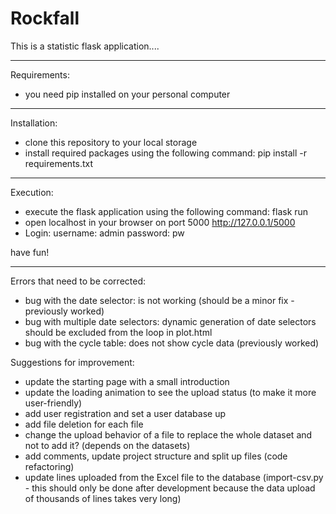 # Rockfall
This is a statistic flask application....

----

Requirements:
- you need pip installed on your personal computer

----

Installation:
- clone this repository to your local storage
- install required packages using the following command:
    pip install -r requirements.txt

----

Execution:
- execute the flask application using the following command:
    flask run
- open localhost in your browser on port 5000
    http://127.0.0.1/5000
- Login:
  username: admin
  password: pw

have fun!

----

Errors that need to be corrected:
- bug with the date selector: is not working (should be a minor fix - previously worked)
- bug with multiple date selectors: dynamic generation of date selectors should be excluded from the loop in plot.html
- bug with the cycle table: does not show cycle data (previously worked)

Suggestions for improvement:
- update the starting page with a small introduction
- update the loading animation to see the upload status (to make it more user-friendly)
- add user registration and set a user database up
- add file deletion for each file
- change the upload behavior of a file to replace the whole dataset and not to add it? (depends on the datasets)
- add comments, update project structure and split up files (code refactoring)
- update lines uploaded from the Excel file to the database (import-csv.py - this should only be done after development because the data upload of thousands of lines takes very long)
